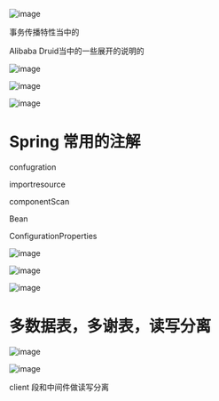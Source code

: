 
![image](https://github.com/user-attachments/assets/25d40074-d3b3-40ef-b7a9-ba56235009fb)

事务传播特性当中的

Alibaba Druid当中的一些展开的说明的


![image](https://github.com/user-attachments/assets/b45d9d3d-13d3-40eb-84d3-79426d0a8f77)



![image](https://github.com/user-attachments/assets/1763ac79-1fd6-42db-b234-c4c3d3ae24d4)



![image](https://github.com/user-attachments/assets/bdbf93be-4304-456f-a0d6-6326366e7e20)


# Spring 常用的注解

 confugration

 importresource

componentScan

Bean

ConfigurationProperties


![image](https://github.com/user-attachments/assets/0a9fa1a0-bd2a-482c-b40c-a4513fafe670)


![image](https://github.com/user-attachments/assets/cb7f9150-d6ae-4f62-b37a-9cc0e19eeed8)



![image](https://github.com/user-attachments/assets/c2de152a-7605-4bd8-9531-e6170995daaf)



# 多数据表，多谢表，读写分离


![image](https://github.com/user-attachments/assets/d61c7e0a-e106-4e60-9ad5-30c152cd04ed)


![image](https://github.com/user-attachments/assets/29e2897f-2b69-4845-a89a-3408a325f4f7)




client 段和中间件做读写分离












